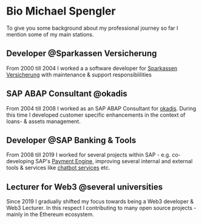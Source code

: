 # Bio Michael Spengler

To give you some background about my professional journey so far I mention some of my main stations.

## Developer @Sparkassen Versicherung
From 2000 till 2004 I worked a a software developer for [Sparkassen Versicherung](https://www.sparkassenversicherung.de/) with 
maintenance & support responsiblilities

## SAP ABAP Consultant @okadis
From 2004 till 2008 I worked as an SAP ABAP Consultant for [okadis](https://okadis.de). During this time I developed 
customer specific enhancements in the context of loans- & assets management. 

## Developer @SAP Banking & Tools
From 2008 till 2019 I worked for several projects within SAP - e.g. co-developing SAP's [Payment Engine](https://help.sap.com/viewer/product/SAP_PAYMENT_ENGINE/9.0/en-US), 
improving several internal and external tools & services like [chatbot services](https://cai.tools.sap/) etc.

## Lecturer for Web3 @several universities
Since 2019 I gradually shifted my focus towards being a Web3 developer & Web3 Lecturer.
In this respect I contributing to many open source projects - mainly in the Ethereum ecosystem. 



